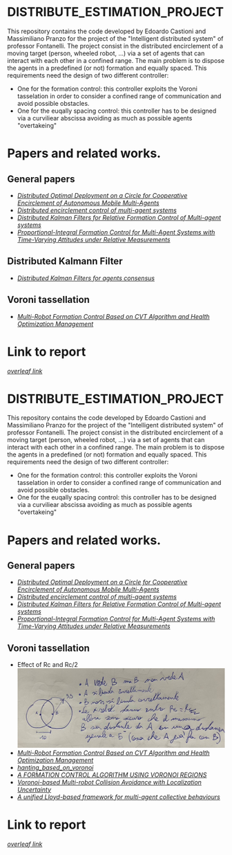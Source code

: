 # DISTRIBUTE_ESTIMATION_PROJECT
This repository contains the code developed by Edoardo Castioni and Massimiliano Pranzo for the project of the "Intelligent distributed system" of professor Fontanelli.
The project consist in the distributed encirclement of a moving target (person, wheeled robot, ...) via a set of agents that can interact with each other in a confined range. The main problem is to dispose the agents in a predefined (or not) formation and equally spaced. This requirements need the design of two different controller:
  - One for the formation control: this controller exploits the Voroni tasselation in order to consider a confined range of communication and avoid possible obstacles.
  - One for the euqally spacing control: this controller has to be designed via a curviliear abscissa avoiding as much as possible agents "overtakeing"
   


# Papers and related works.
## General papers
- [_Distributed Optimal Deployment on a Circle for
Cooperative Encirclement of Autonomous
Mobile Multi-Agents_](https://ieeexplore.ieee.org/stamp/stamp.jsp?tp=&arnumber=9044350)
- [_Distributed encirclement control of multi-agent
systems_](https://ieeexplore.ieee.org/stamp/stamp.jsp?tp=&arnumber=7231770)
- [_Distributed Kalman Filters for Relative
Formation Control of Multi-agent systems_](https://arxiv.org/pdf/2110.06332.pdf)
- [_Proportional-Integral Formation Control for Multi-Agent Systems with
Time-Varying Attitudes under Relative Measurements_](https://ieeexplore.ieee.org/stamp/stamp.jsp?tp=&arnumber=8899676)

## Distributed Kalmann Filter
- [_Distributed Kalman Filters for agents consensus_](https://ieeexplore.ieee.org/stamp/stamp.jsp?tp=&arnumber=7434174)

## Voroni tassellation
- [_Multi-Robot Formation Control Based on CVT Algorithm and Health Optimization Management_](https://www.mdpi.com/2076-3417/12/2/755)

# Link to report
[_overleaf link_](https://it.overleaf.com/project/64243c090d15dc331d68df30)
# DISTRIBUTE_ESTIMATION_PROJECT
This repository contains the code developed by Edoardo Castioni and Massimiliano Pranzo for the project of the "Intelligent distributed system" of professor Fontanelli.
The project consist in the distributed encirclement of a moving target (person, wheeled robot, ...) via a set of agents that can interact with each other in a confined range. The main problem is to dispose the agents in a predefined (or not) formation and equally spaced. This requirements need the design of two different controller:
  - One for the formation control: this controller exploits the Voroni tasselation in order to consider a confined range of communication and avoid possible obstacles.
  - One for the euqally spacing control: this controller has to be designed via a curviliear abscissa avoiding as much as possible agents "overtakeing"
   


# Papers and related works.
## General papers
- [_Distributed Optimal Deployment on a Circle for
Cooperative Encirclement of Autonomous
Mobile Multi-Agents_](https://ieeexplore.ieee.org/stamp/stamp.jsp?tp=&arnumber=9044350)
- [_Distributed encirclement control of multi-agent
systems_](https://ieeexplore.ieee.org/stamp/stamp.jsp?tp=&arnumber=7231770)
- [_Distributed Kalman Filters for Relative
Formation Control of Multi-agent systems_](https://arxiv.org/pdf/2110.06332.pdf)
- [_Proportional-Integral Formation Control for Multi-Agent Systems with
Time-Varying Attitudes under Relative Measurements_](https://ieeexplore.ieee.org/stamp/stamp.jsp?tp=&arnumber=8899676)

## Voroni tassellation
- Effect of Rc and Rc/2
![Rs effect](effect_of_Rs.jpg)
- [_Multi-Robot Formation Control Based on CVT Algorithm and Health Optimization Management_](https://www.mdpi.com/2076-3417/12/2/755)
- [_hanting_based_on_voronoi_](https://github.com/wanghuohuo0716/hanting_based_on_voronoi/tree/master)
- [_A FORMATION CONTROL ALGORITHM USING
VORONOI REGIONS_](http://www.diva-portal.org/smash/get/diva2:497416/FULLTEXT01.pdf)
- [_Voronoi-based Multi-robot Collision Avoidance with Localization Uncertainty_](https://ieeexplore.ieee.org/stamp/stamp.jsp?tp=&arnumber=9596826)
- [_A unified Lloyd-based framework for multi-agent collective behaviours_](https://reader.elsevier.com/reader/sd/pii/S092188902200118X?token=B5D1670BA7325F1655FAA961B4F7BDDC9475B8436B0C118C7C6CE9B201E1E65307B84852433BD65F981A5C75C89217F2&originRegion=eu-west-1&originCreation=20230504085906)
# Link to report
[_overleaf link_](https://it.overleaf.com/project/64243c090d15dc331d68df30)
